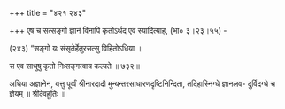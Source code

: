+++
title = "४२१ २४३"

+++
एष च सत्सङ्गो ज्ञानं विनापि कृतोऽर्थद एव स्यादित्याह, (भा० ३।२३।५५) - 

(२४३) “सङ्गो यः संसृतेर्हेतुरसत्सु विहितोऽधिया । 

स एव साधुषु कृतो निःसङ्गत्वाय कल्पते ॥ ७३२॥ 

अधिया अज्ञानेन, यत्तु पूर्व्वं श्रीनारदादौ मुन्यन्तरसाधारणदृष्टिनिन्दिता, तदिहास्निग्धे ज्ञानलव- दुर्विदग्धे च ज्ञेयम् ॥ श्रीदेवहूतिः ॥ 
